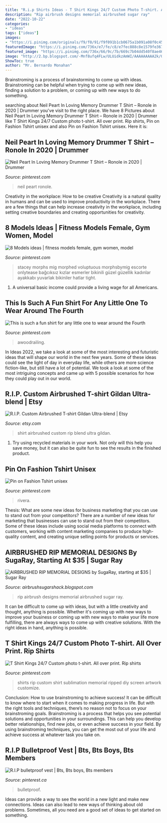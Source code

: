 ```yaml
---
title: "R.i.p Shirts Ideas - T Shirt Kings 24/7 Custom Photo T-shirt. All Over Print. Rip Shirts"
description: "Rip airbrush designs memorial airbrushed sugar ray"
date: "2022-10-22"
categories:
- "ideas"
tags: ["ideas"]
images:
- "https://i.pinimg.com/originals/f9/f0/91/f9f091b1cb0675a1b091a08f0c455e4d.png"
featuredImage: "https://i.pinimg.com/736x/e7/fe/c8/e7fec888c8e1579fe367dfad764e69bb.jpg"
featured_image: "https://i.pinimg.com/736x/66/9c/7b/669c7b04dd540f8ae466b2068b078595.jpg"
image: "http://2.bp.blogspot.com/-Mnf8ufq4FLw/ULUidkzAmWI/AAAAAAAAA2k/OC5hduWuAmM/s1600/163822_1525345659713_4248817_n.jpg"
ShowToc: true
author: "Mr. Bernardo Monahan"
---
```



Brainstroming is a process of brainstorming to come up with ideas. Brainstroming can be helpful when trying to come up with new ideas, finding a solution to a problem, or coming up with new ways to do something.

	

		
searching about Neil Peart In Loving Memory Drummer T Shirt – Ronole in 2020 | Drummer you've visit to the right place. We have 8 Pictures about Neil Peart In Loving Memory Drummer T Shirt – Ronole in 2020 | Drummer like T Shirt Kings 24/7 Custom photo t-shirt. All over print. Rip shirts, Pin on Fashion Tshirt unisex and also Pin on Fashion Tshirt unisex. Here it is:
		
    
## Neil Peart In Loving Memory Drummer T Shirt – Ronole In 2020 | Drummer

<img loading=lazy src="https://i.pinimg.com/originals/a4/27/86/a4278680e621f313fc2bd3fac321b588.png" onerror="this.onerror=null;this.src='https://tse4.mm.bing.net/th?id=OIP.mymjFH8mAmA_X2LXPQ5ExQHaIJ&amp;pid=15.1';" alt="Neil Peart In Loving Memory Drummer T Shirt – Ronole in 2020 | Drummer">

_Source: pinterest.com_

>neil peart ronole. 

	

Creativity in the workplace: How to be creative
Creativity is a natural quality in humans and can be used to improve productivity in the workplace. There are a few things that can help increase creativity in the workplace, including setting creative boundaries and creating opportunities for creativity.

    
## 8 Models Ideas | Fitness Models Female, Gym Women, Model

<img loading=lazy src="https://i.pinimg.com/474x/a6/f1/e4/a6f1e472d026607dde3ada8923c71fa7.jpg" onerror="this.onerror=null;this.src='https://tse4.mm.bing.net/th?id=OIP.B87-JO8PehoX3vaeHzKUcgAAAA&amp;pid=15.1';" alt="8 Models ideas | fitness models female, gym women, model">

_Source: pinterest.com_

>stacey morphs mig morphed voluptuous morphsbymig escorte onlytease bağcıksız kızlar esmerler bikinili güzel güzellik kadınlar ayakkabı yuvarlak bikiniler hatlar tight. 

	

1. A universal basic income could provide a living wage for all Americans.

    
## This Is Such A Fun Shirt For Any Little One To Wear Around The Fourth

<img loading=lazy src="https://i.pinimg.com/736x/e7/fe/c8/e7fec888c8e1579fe367dfad764e69bb.jpg" onerror="this.onerror=null;this.src='https://tse4.mm.bing.net/th?id=OIP.O4QCYypy-liWbTNCKyZ0EgHaHa&amp;pid=15.1';" alt="This is such a fun shirt for any little one to wear around the Fourth">

_Source: pinterest.com_

>awoodrailing. 

	

In Ideas 2022, we take a look at some of the most interesting and futuristic ideas that will shape our world in the next few years. Some of these ideas could see the light of day in everyday life, while others are more science fiction-like, but still have a lot of potential. We took a look at some of the most intriguing concepts and came up with 5 possible scenarios for how they could play out in our world.

    
## R.I.P. Custom Airbrushed T-shirt Gildan Ultra-blend | Etsy

<img loading=lazy src="https://i.etsystatic.com/7765857/r/il/fdac7b/474465258/il_570xN.474465258_krfa.jpg" onerror="this.onerror=null;this.src='https://tse2.mm.bing.net/th?id=OIP.KRjRsglKcPTY1T5s0Qme8wHaJ4&amp;pid=15.1';" alt="R.I.P. Custom Airbrushed T-shirt Gildan Ultra-blend | Etsy">

_Source: etsy.com_

>shirt airbrushed custom rip blend ultra gildan. 

	

1) Try using recycled materials in your work. Not only will this help you save money, but it can also be quite fun to see the results in the finished product.

    
## Pin On Fashion Tshirt Unisex

<img loading=lazy src="https://i.pinimg.com/736x/66/9c/7b/669c7b04dd540f8ae466b2068b078595.jpg" onerror="this.onerror=null;this.src='https://tse3.mm.bing.net/th?id=OIP.RsrsABcL6X_CpXQlpazI5wHaGl&amp;pid=15.1';" alt="Pin on Fashion Tshirt unisex">

_Source: pinterest.com_

>rivera. 

	

Thesis: What are some new ideas for business marketing that you can use to stand out from your competitors?
There are a number of new ideas for marketing that businesses can use to stand out from their competitors. Some of these ideas include using social media platforms to connect with customers, working with content marketing companies to produce high-quality content, and creating unique selling points for products or services.

    
## AIRBRUSHED RIP MEMORIAL DESIGNS By SugaRay, Starting At $35 | Sugar Ray

<img loading=lazy src="http://2.bp.blogspot.com/-Mnf8ufq4FLw/ULUidkzAmWI/AAAAAAAAA2k/OC5hduWuAmM/s1600/163822_1525345659713_4248817_n.jpg" onerror="this.onerror=null;this.src='https://tse3.mm.bing.net/th?id=OIP.GRACdHkR9ejJxxeORH7_fgHaJ4&amp;pid=15.1';" alt="AIRBRUSHED RIP MEMORIAL DESIGNS by SugaRay, starting at $35 | Sugar Ray">

_Source: airbrushsugarshack.blogspot.com_

>rip airbrush designs memorial airbrushed sugar ray. 

	

It can be difficult to come up with ideas, but with a little creativity and thought, anything is possible. Whether it's coming up with new ways to improve your business or coming up with new ways to make your life more fulfilling, there are always ways to come up with creative solutions. With the right ideas in hand, anything is possible.

    
## T Shirt Kings 24/7 Custom Photo T-shirt. All Over Print. Rip Shirts

<img loading=lazy src="https://i.pinimg.com/736x/e0/74/94/e074946364d8038f68ccfccd46802f5a--custom-photo-king.jpg" onerror="this.onerror=null;this.src='https://tse4.mm.bing.net/th?id=OIP.ZsBha3RZrsLo_Ecigji4ywAAAA&amp;pid=15.1';" alt="T Shirt Kings 24/7 Custom photo t-shirt. All over print. Rip shirts">

_Source: pinterest.com_

>shirts rip custom shirt sublimation memorial ripped diy screen artwork customize. 

	

Conclusion: How to use brainstroming to achieve success!
It can be difficult to know where to start when it comes to making progress in life. But with the right tools and techniques, there’s no reason not to focus on your brainstroming goals. Brainstroming is a process that helps you see potential solutions and opportunities in your surroundings. This can help you develop better relationships, find new jobs, or even achieve success in your field. By using brainstroming techniques, you can get the most out of your life and achieve success at whatever task you take on.

    
## R.I.P Bulletproof Vest | Bts, Bts Boys, Bts Members

<img loading=lazy src="https://i.pinimg.com/originals/f9/f0/91/f9f091b1cb0675a1b091a08f0c455e4d.png" onerror="this.onerror=null;this.src='https://tse2.mm.bing.net/th?id=OIP.51jx1CgNjctC1jQgXWVqHwHaKe&amp;pid=15.1';" alt="R.I.P bulletproof vest | Bts, Bts boys, Bts members">

_Source: pinterest.ca_

>bulletproof. 

	

Ideas can provide a way to see the world in a new light and make new connections. Ideas can also lead to new ways of thinking about old problems. Sometimes, all you need are a good set of ideas to get started on something.

